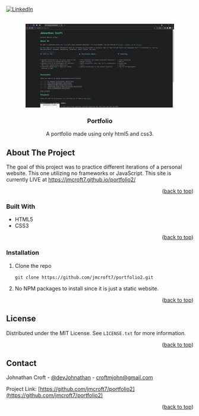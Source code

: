 <div id="top"></div>


<!-- PROJECT SHIELDS -->
[![LinkedIn][linkedin-shield]][linkedin-url]

<!-- PROJECT LOGO -->
<br />

<div align="center">
  <a href="https://github.com/jmcroft7/portfolio2">
    <img src="./images/website_2.PNG" alt="Logo" width="400" height="225">
  </a>
 </div>
 
<h3 align="center">Portfolio</h3>

<p align="center">
    A portfolio made using only html5 and css3.
</p>

<!-- ABOUT THE PROJECT -->

## About The Project

<p> The goal of this project was to practice different iterations of a personal website. This one utilizing no frameworks or JavaScript. This site is currently LIVE at <a href="https://jmcroft7.github.io/portfolio2/">https://jmcroft7.github.io/portfolio2/</a>
</p>


<p align="right">(<a href="#top">back to top</a>)</p>

### Built With

- HTML5
- CSS3

<p align="right">(<a href="#top">back to top</a>)</p>

### Installation

1. Clone the repo
   ```
   git clone https://github.com/jmcroft7/portfolio2.git
   ```
2. No NPM packages to install since it is just a static website.

<p align="right">(<a href="#top">back to top</a>)</p>

<!-- LICENSE -->

## License

Distributed under the MIT License. See `LICENSE.txt` for more information.

<p align="right">(<a href="#top">back to top</a>)</p>

<!-- CONTACT -->

## Contact

Johnathan Croft - [@devJohnathan](https://twitter.com/devJohnathan) - croftmjohn@gmail.com

Project Link: [https://github.com/jmcroft7/portfolio2](https://github.com/jmcroft7/portfolio2)

<p align="right">(<a href="#top">back to top</a>)</p>

<!-- MARKDOWN LINKS & IMAGES -->

[linkedin-shield]: https://img.shields.io/badge/-LinkedIn-black.svg?style=for-the-badge&logo=linkedin&colorB=555
[linkedin-url]: https://www.linkedin.com/in/devjohnathan/
